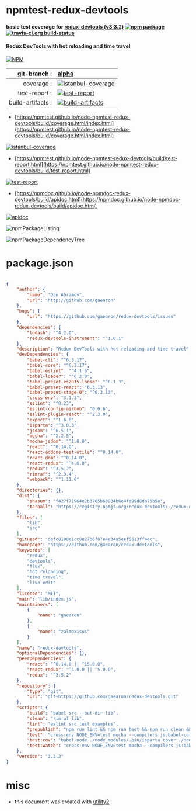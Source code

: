 # npmtest-redux-devtools

#### basic test coverage for  [redux-devtools (v3.3.2)](https://github.com/gaearon/redux-devtools)  [![npm package](https://img.shields.io/npm/v/npmtest-redux-devtools.svg?style=flat-square)](https://www.npmjs.org/package/npmtest-redux-devtools) [![travis-ci.org build-status](https://api.travis-ci.org/npmtest/node-npmtest-redux-devtools.svg)](https://travis-ci.org/npmtest/node-npmtest-redux-devtools)

#### Redux DevTools with hot reloading and time travel

[![NPM](https://nodei.co/npm/redux-devtools.png?downloads=true&downloadRank=true&stars=true)](https://www.npmjs.com/package/redux-devtools)

| git-branch : | [alpha](https://github.com/npmtest/node-npmtest-redux-devtools/tree/alpha)|
|--:|:--|
| coverage : | [![istanbul-coverage](https://npmtest.github.io/node-npmtest-redux-devtools/build/coverage.badge.svg)](https://npmtest.github.io/node-npmtest-redux-devtools/build/coverage.html/index.html)|
| test-report : | [![test-report](https://npmtest.github.io/node-npmtest-redux-devtools/build/test-report.badge.svg)](https://npmtest.github.io/node-npmtest-redux-devtools/build/test-report.html)|
| build-artifacts : | [![build-artifacts](https://npmtest.github.io/node-npmtest-redux-devtools/glyphicons_144_folder_open.png)](https://github.com/npmtest/node-npmtest-redux-devtools/tree/gh-pages/build)|

- [https://npmtest.github.io/node-npmtest-redux-devtools/build/coverage.html/index.html](https://npmtest.github.io/node-npmtest-redux-devtools/build/coverage.html/index.html)

[![istanbul-coverage](https://npmtest.github.io/node-npmtest-redux-devtools/build/screenCapture.buildCi.browser.%252Ftmp%252Fbuild%252Fcoverage.lib.html.png)](https://npmtest.github.io/node-npmtest-redux-devtools/build/coverage.html/index.html)

- [https://npmtest.github.io/node-npmtest-redux-devtools/build/test-report.html](https://npmtest.github.io/node-npmtest-redux-devtools/build/test-report.html)

[![test-report](https://npmtest.github.io/node-npmtest-redux-devtools/build/screenCapture.buildCi.browser.%252Ftmp%252Fbuild%252Ftest-report.html.png)](https://npmtest.github.io/node-npmtest-redux-devtools/build/test-report.html)

- [https://npmdoc.github.io/node-npmdoc-redux-devtools/build/apidoc.html](https://npmdoc.github.io/node-npmdoc-redux-devtools/build/apidoc.html)

[![apidoc](https://npmdoc.github.io/node-npmdoc-redux-devtools/build/screenCapture.buildCi.browser.%252Ftmp%252Fbuild%252Fapidoc.html.png)](https://npmdoc.github.io/node-npmdoc-redux-devtools/build/apidoc.html)

![npmPackageListing](https://npmtest.github.io/node-npmtest-redux-devtools/build/screenCapture.npmPackageListing.svg)

![npmPackageDependencyTree](https://npmtest.github.io/node-npmtest-redux-devtools/build/screenCapture.npmPackageDependencyTree.svg)



# package.json

```json

{
    "author": {
        "name": "Dan Abramov",
        "url": "http://github.com/gaearon"
    },
    "bugs": {
        "url": "https://github.com/gaearon/redux-devtools/issues"
    },
    "dependencies": {
        "lodash": "^4.2.0",
        "redux-devtools-instrument": "^1.0.1"
    },
    "description": "Redux DevTools with hot reloading and time travel",
    "devDependencies": {
        "babel-cli": "^6.3.17",
        "babel-core": "^6.3.17",
        "babel-eslint": "^4.1.6",
        "babel-loader": "^6.2.0",
        "babel-preset-es2015-loose": "^6.1.3",
        "babel-preset-react": "6.3.13",
        "babel-preset-stage-0": "^6.3.13",
        "cross-env": "3.1.3",
        "eslint": "^0.23",
        "eslint-config-airbnb": "0.0.6",
        "eslint-plugin-react": "^2.3.0",
        "expect": "^1.6.0",
        "isparta": "^3.0.3",
        "jsdom": "^6.5.1",
        "mocha": "^2.2.5",
        "mocha-jsdom": "^1.0.0",
        "react": "^0.14.0",
        "react-addons-test-utils": "^0.14.0",
        "react-dom": "^0.14.0",
        "react-redux": "^4.0.0",
        "redux": "^3.5.2",
        "rimraf": "^2.3.4",
        "webpack": "^1.11.0"
    },
    "directories": {},
    "dist": {
        "shasum": "f427f71964e2b3785b68834b6e4fe99d8da75b5e",
        "tarball": "https://registry.npmjs.org/redux-devtools/-/redux-devtools-3.3.2.tgz"
    },
    "files": [
        "lib",
        "src"
    ],
    "gitHead": "defc8100e1cc8e27b6f87e4e34a5eef5613ff4ec",
    "homepage": "https://github.com/gaearon/redux-devtools",
    "keywords": [
        "redux",
        "devtools",
        "flux",
        "hot reloading",
        "time travel",
        "live edit"
    ],
    "license": "MIT",
    "main": "lib/index.js",
    "maintainers": [
        {
            "name": "gaearon"
        },
        {
            "name": "zalmoxisus"
        }
    ],
    "name": "redux-devtools",
    "optionalDependencies": {},
    "peerDependencies": {
        "react": "^0.14.0 || ^15.0.0",
        "react-redux": "^4.0.0 || ^5.0.0",
        "redux": "^3.5.2"
    },
    "repository": {
        "type": "git",
        "url": "git+https://github.com/gaearon/redux-devtools.git"
    },
    "scripts": {
        "build": "babel src --out-dir lib",
        "clean": "rimraf lib",
        "lint": "eslint src test examples",
        "prepublish": "npm run lint && npm run test && npm run clean && npm run build",
        "test": "cross-env NODE_ENV=test mocha --compilers js:babel-core/register --recursive",
        "test:cov": "babel-node ./node_modules/.bin/isparta cover ./node_modules/.bin/_mocha -- --recursive",
        "test:watch": "cross-env NODE_ENV=test mocha --compilers js:babel-core/register --recursive --watch"
    },
    "version": "3.3.2"
}
```



# misc
- this document was created with [utility2](https://github.com/kaizhu256/node-utility2)
